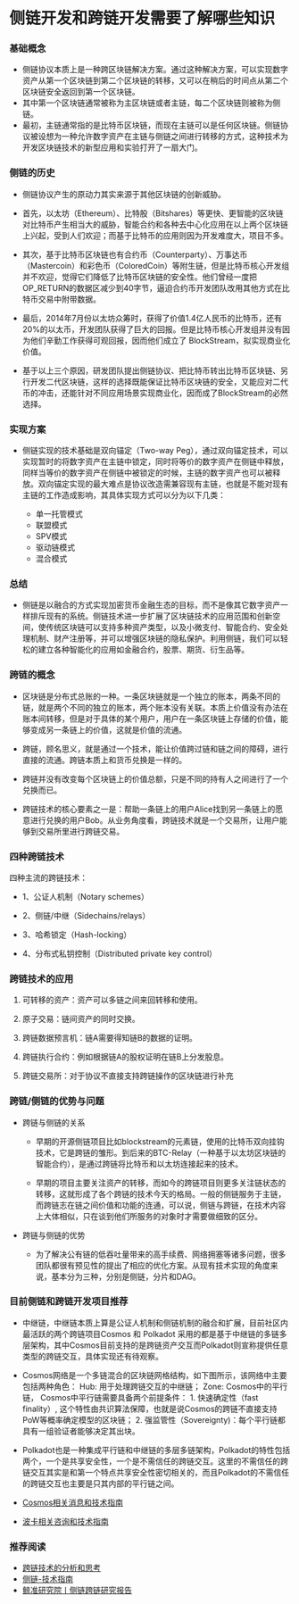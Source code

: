 # 侧链开发和跨链开发需要了解哪些知识


### 基础概念

+ 侧链协议本质上是一种跨区块链解决方案。通过这种解决方案，可以实现数字资产从第一个区块链到第二个区块链的转移，又可以在稍后的时间点从第二个区块链安全返回到第一个区块链。
+ 其中第一个区块链通常被称为主区块链或者主链，每二个区块链则被称为侧链。
+ 最初，主链通常指的是比特币区块链，而现在主链可以是任何区块链。侧链协议被设想为一种允许数字资产在主链与侧链之间进行转移的方式，这种技术为开发区块链技术的新型应用和实验打开了一扇大门。

### 侧链的历史

+ 侧链协议产生的原动力其实来源于其他区块链的创新威胁。

+ 首先，以太坊（Ethereum）、比特股（Bitshares）等更快、更智能的区块链对比特币产生相当大的威胁，智能合约和各种去中心化应用在以上两个区块链上兴起，受到人们欢迎；而基于比特币的应用则因为开发难度大，项目不多。

+ 其次，基于比特币区块链也有合约币（Counterparty）、万事达币（Mastercoin）和彩色币（ColoredCoin）等附生链，但是比特币核心开发组并不欢迎，觉得它们降低了比特币区块链的安全性。他们曾经一度把OP_RETURN的数据区减少到40字节，逼迫合约币开发团队改用其他方式在比特币交易中附带数据。

+ 最后，2014年7月份以太坊众筹时，获得了价值1.4亿人民币的比特币，还有20%的以太币，开发团队获得了巨大的回报。但是比特币核心开发组并没有因为他们辛勤工作获得可观回报，因而他们成立了    BlockStream，拟实现商业化价值。

+ 基于以上三个原因，研发团队提出侧链协议、把比特币转出比特币区块链、另行开发二代区块链，这样的选择既能保证比特币区块链的安全，又能应对二代币的冲击，还能针对不同应用场景实现商业化，因而成了BlockStream的必然选择。

### 实现方案

+ 侧链实现的技术基础是双向锚定（Two-way Peg），通过双向锚定技术，可以实现暂时的将数字资产在主链中锁定，同时将等价的数字资产在侧链中释放，同样当等价的数字资产在侧链中被锁定的时候，主链的数字资产也可以被释放。双向锚定实现的最大难点是协议改造需兼容现有主链，也就是不能对现有主链的工作造成影响，其具体实现方式可以分为以下几类：


    - 单一托管模式
    - 联盟模式
    - SPV模式
    - 驱动链模式
    - 混合模式


### 总结

+ 侧链是以融合的方式实现加密货币金融生态的目标，而不是像其它数字资产一样排斥现有的系统。侧链技术进一步扩展了区块链技术的应用范围和创新空间，使传统区块链可以支持多种资产类型，以及小微支付、智能合约、安全处理机制、财产注册等，并可以增强区块链的隐私保护。利用侧链，我们可以轻松的建立各种智能化的应用如金融合约，股票、期货、衍生品等。

### 跨链的概念

+ 区块链是分布式总账的一种。一条区块链就是一个独立的账本，两条不同的链，就是两个不同的独立的账本，两个账本没有关联。本质上价值没有办法在账本间转移，但是对于具体的某个用户，用户在一条区块链上存储的价值，能够变成另一条链上的价值，这就是价值的流通。

+ 跨链，顾名思义，就是通过一个技术，能让价值跨过链和链之间的障碍，进行直接的流通。跨链本质上和货币兑换是一样的。

+ 跨链并没有改变每个区块链上的价值总额，只是不同的持有人之间进行了一个兑换而已。 

+ 跨链技术的核心要素之一是：帮助一条链上的用户Alice找到另一条链上的愿意进行兑换的用户Bob。从业务角度看，跨链技术就是一个交易所，让用户能够到交易所里进行跨链交易。



### 四种跨链技术

四种主流的跨链技术：

+ 1、公证人机制（Notary schemes）

+ 2、侧链/中继（Sidechains/relays）

+ 3、哈希锁定（Hash-locking）

+ 4、分布式私钥控制（Distributed private key control）

### 跨链技术的应用

1. 可转移的资产：资产可以多链之间来回转移和使用。

2. 原子交易：链间资产的同时交换。

3. 跨链数据预言机：链A需要得知链B的数据的证明。

4. 跨链执行合约：例如根据链A的股权证明在链B上分发股息。

5. 跨链交易所：对于协议不直接支持跨链操作的区块链进行补充

### 跨链/侧链的优势与问题

+ 跨链与侧链的关系

    - 早期的开源侧链项目比如blockstream的元素链，使用的比特币双向挂钩技术，它是跨链的雏形。到后来的BTC-Relay（一种基于以太坊区块链的智能合约），是通过跨链将比特币和以太坊连接起来的技术。

    - 早期的项目主要关注资产的转移，而如今的跨链项目则更多关注链状态的转移，这就形成了各个跨链的技术今天的格局。一般的侧链服务于主链，而跨链志在链之间价值和功能的连通，可以说，侧链与跨链，在技术内容上大体相似，只在谈到他们所服务的对象时才需要做细致的区分。

+ 跨链与侧链的优势

    - 为了解决公有链的低吞吐量带来的高手续费、网络拥塞等诸多问题，很多团队都很有预见性的提出了相应的优化方案。从现有技术实现的角度来说，基本分为三种，分别是侧链，分片和DAG。


### 目前侧链和跨链开发项目推荐

+ 中继链，中继链本质上算是公证人机制和侧链机制的融合和扩展，目前社区内最活跃的两个跨链项目Cosmos 和 Polkadot 采用的都是基于中继链的多链多层架构，其中Cosmos目前支持的是跨链资产交互而Polkadot则宣称提供任意类型的跨链交互，具体实现还有待观察。

+ Cosmos网络是一个多链混合的区块链网格结构，如下图所示，该网络中主要包括两种角色： Hub: 用于处理跨链交互的中继链； Zone: Cosmos中的平行链， Cosmos中平行链需要具备两个前提条件： 1. 快速确定性（fast finality）, 这个特性由共识算法保障，也就是说Cosmos的跨链不直接支持PoW等概率确定模型的区块链； 2. 强监管性（Sovereignty)：每个平行链都具有一组验证者能够决定其出块。

+ Polkadot也是一种集成平行链和中继链的多层多链架构，Polkadot的特性包括两个，一个是共享安全性，一个是不需信任的跨链交互。这里的不需信任的跨链交互其实是和第一个特点共享安全性密切相关的，而且Polkadot的不需信任的跨链交互也主要是只其内部的平行链之间。

+ [Cosmos相关消息和技术指南](https://www.dailybtc.cn/category/cosmos/)
+ [波卡相关咨询和技术指南](https://www.dailybtc.cn/category/polkadot/)

### 推荐阅读

+ [跨链技术的分析和思考](http://bitking.wang/2019/03/21/blockchain-interoperability.html)
+ [侧链-技术指南](https://yeasy.gitbooks.io/blockchain_guide/06_bitcoin/sidechain.html)
+ [鲸准研究院丨侧链跨链研究报告](https://www.jingdata.com/article/31.html)

